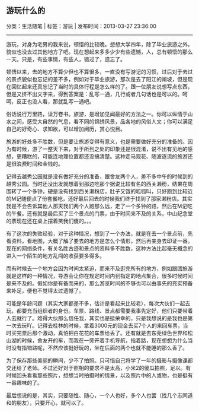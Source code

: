 ## 游玩什么的

分类：生活随笔 | 标签：游玩 | 发布时间：2013-03-27 23:36:00

___

游玩，对身为宅男的我来说，顿悟的比较晚。想想大学四年，除了毕业旅游之外，貌似也没去过其他地方了吧。现在想起来多多少少有些遗憾，人，总有顿悟的那么一天。只是，有些事情，有些人，错过了，遗忘了。

顿悟以来，去的地方不算少但也不算很多，一直没有写游记的习惯，过后对于去过的景点貌似也忘记的差不多，例如对于毕业旅游，那次是去了阳江的闸坡，但是现在回忆起来还真忘记了当时的具体行程是怎么样的了。跟一位朋友说想写点东西，但是又挤不出文字来，得到答案是：乱写一通，几行或者几句话也是可以的。呵呵，反正也没人看，那就乱写一通吧。

俗话说行万里路，读万卷书。旅游，是增加见闻最好的方法之一。你可以纵情于山水之间，感受大自然的气息，看不同的锦绣风景，品各地的风俗人文；你可以满足自己的好奇心、求知欲，可以增加阅历，赏心悦目。
 
旅游的好处多不胜数，但是要让旅游变得有意义，也是需要做好充分的准备的。因为有时候，游了一整天下来，对于所到之处的印象还是很混淆，说不出有见地的感想，更糟糕的，可能连地理位置都还没搞清楚。这种走马观花、随波逐流的旅游还是很浪费时间和金钱的。

记得去越秀公园就是没有做好充分的准备，跟舍友两个人，差不多中午的时候到的越秀公园。当时还没出发就想着到那边吃那个据说比较有名的西关濑粉，结果在周围转了一个多钟，硬是没有找到西关濑粉店，肚子又饿的呱呱叫，只好跑到比较近的M记随便点了份套餐吃，还好最后回去的时候我们终于找到了那家濑粉店。其实我是不会告诉其他人那天我们两个人跑那么远，走了一个多钟的路，然后在M记吃的午餐。还有就是最后买了三个景点的门票，由于时间来不及的关系，中山纪念堂的票现在还在桌上摆着笑我们傻的。。。

有了这次的失败经验，对于这种情况，想到了一个办法，就是在去一个景点前，先看资料，看地图，大概了解了要去的地方是怎么个情形，然后再亲身去印证一番。现在的网络条件，有关名胜古迹和景点的资料多不胜数，这种方法比起毫无概念的进入一个陌生的地方乱闯的收获要多得多。

而有时候去一个地方会因为时间太紧迫，而来不及逛完所有的地方，例如跟团旅游就是这样的一种情况，导游会让你在规定时间内到指定的地点集合，很多时候时间是来不及的。假如你是有备而来的，那么游览时间的不够也可以由事先的充实预备来补足，便也不觉得太过遗憾了。

可能是年龄问题（其实大家都差不多，估计是看起来比较老），每次大伙们一起去玩，都要充当组织者的身份。车票、路线、景点都需要我事先定好，他们只要带着人去就行了。难得大伙那么信任我，其实也是挺荣幸的，只是我想说的是我也是第一次去玩吖。记得去桂林的时候，拿着3000元的现金去买7个人的来回车票，当时买完票后那个激动，真怕把白花花的车票给丢了。还有就是去东莞绿色世界和松山湖的时候，舍友开的车，而我在一旁开着手机导航，指着路，现在想想为什么当时没有指错路呢，不然应该挺好玩的，坐在后面的两个也就不能睡的那么香了。

为了保存那些美丽的瞬间，少不了拍照。只可惜自己将学了一年的摄影与摄像课都交还给了老师。不过还好对于照相的要求不是太高，小米2的傻瓜拍照，足以。有时候回头看看那些照片，想想当时拍摄时的情景，以及照片中的人或物，也是挺有一番趣味的了。

最后想说的是，其实，只要随性、随心，一个人也好，多个人也罢（找几个志同道和的朋友），只要开心，就可以了。
